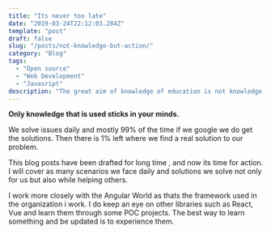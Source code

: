 ```yaml
---
title: "Its never too late"
date: "2019-03-24T22:12:03.284Z"
template: "post"
draft: false
slug: "/posts/not-knowledge-but-action/"
category: "Blog"
tags:
  - "Open source"
  - "Web Development"
  - "Javasript"
description: "The great aim of knowledge of education is not knowledge but action."
---
```




**Only knowledge that is used sticks in your minds.** 

We solve issues daily and mostly 99% of the time if we google we do get the solutions. Then there is 1% left
where we find a real solution to our problem. 

This blog posts have been drafted for long time , and now its time for action. 
I will cover as many scenarios we face daily and solutions we solve not only for us but also while helping others. 

I work more closely with the Angular World as thats the framework used in the organization i work. 
I do keep an eye on other libraries such as React, Vue and learn them through some POC projects. 
The best way to learn something and be updated is to experience them.